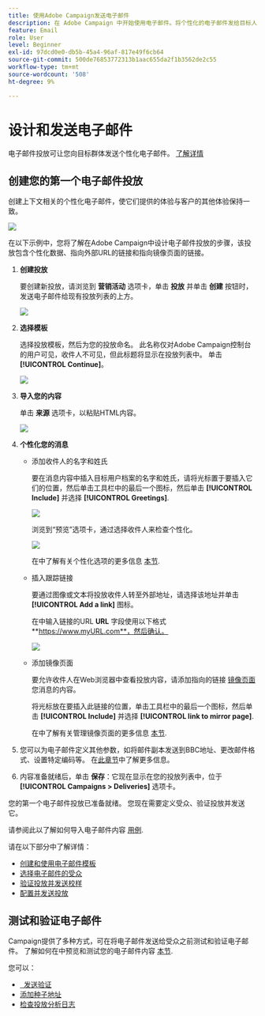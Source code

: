 ```yaml
---
title: 使用Adobe Campaign发送电子邮件
description: 在 Adobe Campaign 中开始使用电子邮件。将个性化的电子邮件发给目标人群。
feature: Email
role: User
level: Beginner
exl-id: 97dcd0e0-db5b-45a4-96af-817e49f6cb64
source-git-commit: 500de76853772313b1aac655da2f1b3562de2c55
workflow-type: tm+mt
source-wordcount: '508'
ht-degree: 9%

---
```


# 设计和发送电子邮件

电子邮件投放可让您向目标群体发送个性化电子邮件。 [了解详情](../send/send.md)

## 创建您的第一个电子邮件投放

创建上下文相关的个性化电子邮件，使它们提供的体验与客户的其他体验保持一致。

![](assets/new-email-content.png)


在以下示例中，您将了解在Adobe Campaign中设计电子邮件投放的步骤，该投放包含个性化数据、指向外部URL的链接和指向镜像页面的链接。

1. **创建投放**

   要创建新投放，请浏览到 **营销活动** 选项卡，单击 **投放** 并单击 **创建** 按钮时，发送电子邮件给现有投放列表的上方。

   ![](assets/delivery_step_1.png)

1. **选择模板**

   选择投放模板，然后为您的投放命名。 此名称仅对Adobe Campaign控制台的用户可见，收件人不可见，但此标题将显示在投放列表中。 单击 **[!UICONTROL Continue]**。

   ![](assets/dce_delivery_model.png)

1. **导入您的内容**

   单击 **来源** 选项卡，以粘贴HTML内容。

   ![](assets/paste-content.png)


1. **个性化您的消息**

   * 添加收件人的名字和姓氏

     要在消息内容中插入目标用户档案的名字和姓氏，请将光标置于要插入它们的位置，然后单击工具栏中的最后一个图标，然后单击 **[!UICONTROL Include]** 并选择 **[!UICONTROL Greetings]**.

     ![](assets/include-greetings.png)

     浏览到“预览”选项卡，通过选择收件人来检查个性化。

     ![](assets/perso-check.png)

     在中了解有关个性化选项的更多信息 [本节](personalize.md).

   * 插入跟踪链接

     要通过图像或文本将投放收件人转至外部地址，请选择该地址并单击 **[!UICONTROL Add a link]** 图标。

     在中输入链接的URL **URL** 字段使用以下格式 **https://www.myURL.com**，然后确认。

     ![](assets/add-a-link.png)

   * 添加镜像页面

     要允许收件人在Web浏览器中查看投放内容，请添加指向的链接 [镜像页面](mirror-page.md) 您消息的内容。

     将光标放在要插入此链接的位置，单击工具栏中的最后一个图标，然后单击 **[!UICONTROL Include]** 并选择 **[!UICONTROL link to mirror page]**.

     在中了解有关管理镜像页面的更多信息 [本节](mirror-page.md#link-to-mirror-page).

1. 您可以为电子邮件定义其他参数，如将邮件副本发送到BBC地址、更改邮件格式、设置特定编码等。 在[此章节](email-parameters.md)中了解更多信息。

1. 内容准备就绪后，单击 **保存**：它现在显示在您的投放列表中，位于 **[!UICONTROL Campaigns > Deliveries]** 选项卡。

您的第一个电子邮件投放已准备就绪。 您现在需要定义受众、验证投放并发送它。

请参阅此以了解如何导入电子邮件内容 [用例](https://experienceleague.adobe.com/docs/campaign/automation/workflows/use-cases/deliveries/load-delivery-content.html).

请在以下部分中了解详情：

<!--[Design an email in Campaign]-->
* [创建和使用电子邮件模板](../send/create-templates.md)
* [选择电子邮件的受众](../audiences/gs-audiences.md)
* [验证投放并发送校样](preview-and-proof.md)
* [配置并发送投放](configure-and-send.md)

## 测试和验证电子邮件

Campaign提供了多种方式，可在将电子邮件发送给受众之前测试和验证电子邮件。 了解如何在中预览和测试您的电子邮件内容 [本节](../send/preview-and-proof.md).

您可以：

* [  发送验证](preview-and-proof.md)
* [添加种子地址](../audiences/test-profiles.md)
* [检查投放分析日志](delivery-analysis.md)

